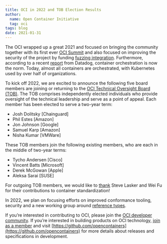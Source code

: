 ```yaml
---
title: OCI in 2022 and TOB Election Results
author:
  name: Open Container Initiative
  tag: oci
tags: blog
date: 2021-01-31
---
```


The OCI wrapped up a great 2021 and focused on bringing the community together with its first ever [OCI Summit](https://opencontainers.org/posts/blog/2021-10-11-oci-summit/) and 
also focused on improving the security of the project by funding [fuzzing integration](https://opencontainers.org/posts/blog/2021-05-06-introducing-fuzzing-for-runc-and-umoci/). Furthermore, according to a recent [report](https://www.datadoghq.com/container-report/) from Datadog, container orchestration is now the norm. Today, almost all containers are orchestrated, with Kubernetes used by over half of organizations. 

To kick off 2022, we are excited to announce the following five board members are joining or returning to the [OCI Technical Oversight Board (TOB)](https://opencontainers.org/about/tob). The TOB comprises independently elected individuals who provide oversight of the technical leadership and serve as a point of appeal. Each member has been elected to serve a two-year term:

* Josh Dolitsky [Chainguard]
* Phil Estes [Amazon]
* Jon Johnson [Google]
* Samuel Karp [Amazon]
* Nisha Kumar [VMWare]

These TOB members join the following existing members, who are each in the middle of two-year terms:

* Tycho Andersen [Cisco]
* Vincent Batts [Microsoft]
* Derek McGowan [Apple]
* Aleksa Sarai [SUSE]

For outgoing TOB members, we would like to [thank](https://github.com/opencontainers/tob/blob/main/EMERITUS.md) Steve Lasker and Wei Fu for their contributions to container standardization!

In 2022, we plan on focusing efforts on improved conformance tooling, security and a new working group around [reference types](https://github.com/opencontainers/wg-reference-types).

If you’re interested in contributing to OCI, please join the [OCI developer community](https://opencontainers.org/community). If you’re interested in building products on OCI technology, [join as a member](https://opencontainers.org/join) and visit [https://github.com/opencontainers](https://github.com/opencontainers) for more details about releases and specifications in development.
